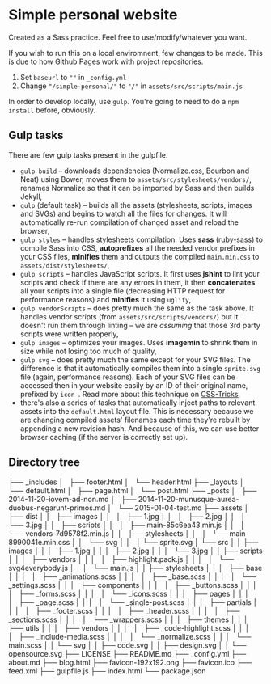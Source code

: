# Simple personal website

Created as a Sass practice.
Feel free to use/modify/whatever you want.

If you wish to run this on a local enviromnent, few changes to be made. This is due to how Github Pages work with project repositories.

1. Set `baseurl` to `""` in `_config.yml`
2. Change `"/simple-personal/"` to `"/"` in `assets/src/scripts/main.js`

In order to develop locally, use `gulp`. You're going to need to do a `npm install` before, obviously.

## Gulp tasks
There are few gulp tasks present in the gulpfile.

- ``gulp build`` – downloads dependencies (Normalize.css, Bourbon and Neat) using Bower, moves them to ``assets/src/stylesheets/vendors/``, renames Normalize so that it can be imported by Sass and then builds Jekyll,
- ``gulp`` (default task) – builds all the assets (stylesheets, scripts, images and SVGs) and begins to watch all the files for changes. It will automatically re-run compilation of changed asset and reload the browser,
- ``gulp styles`` – handles stylesheets compilation. Uses **sass** (ruby-sass) to compile Sass into CSS, **autoprefixes** all the needed vendor prefixes in your CSS files, **minifies** them and outputs the compiled ``main.min.css`` to ``assets/dist/stylesheets/``,
- ``gulp scripts`` – handles JavaScript scripts. It first uses **jshint** to lint your scripts and check if there are any errors in them, it then **concatenates** all your scripts into a single file (decreasing HTTP request for performance reasons) and **minifies** it using ``uglify``,
- ``gulp vendorScripts`` – does pretty much the same as the task above. It handles vendor scripts (from ``assets/src/scripts/vendors/``) but it doesn't run them through linting – we are *assuming* that those 3rd party scripts were written properly,
- ``gulp images`` – optimizes your images. Uses **imagemin** to shrink them in size while not losing too much of quality,
- ``gulp svg`` – does pretty much the same except for your SVG files. The difference is that it automatically compiles them into a single ``sprite.svg`` file (again, performance reasons). Each of your SVG files can be accessed then in your website easily by an ID of their original name, prefixed by ``icon-``. Read more about this technique on [CSS-Tricks](http://css-tricks.com/svg-use-external-source/),
- there's also a series of tasks that automatically inject paths to relevant assets into the ``default.html`` layout file. This is necessary because we are changing compiled assets' filenames each time they're rebuilt by appending a new revision hash. And because of this, we can use better browser caching (if the server is correctly set up).

## Directory tree
├── _includes
│   ├── footer.html
│   └── header.html
├── _layouts
│   ├── default.html
│   ├── page.html
│   └── post.html
├── _posts
│   ├── 2014-11-20-iovem-ad-non.md
│   ├── 2014-11-20-munusque-aurea-duobus-negarunt-primos.md
│   └── 2015-01-04-test.md
├── assets
│   ├── dist
│   │   ├── images
│   │   │   ├── 1.jpg
│   │   │   ├── 2.jpg
│   │   │   └── 3.jpg
│   │   ├── scripts
│   │   │   ├── main-85c6ea43.min.js
│   │   │   └── vendors-7d9578f2.min.js
│   │   ├── stylesheets
│   │   │   └── main-8990041e.min.css
│   │   └── svg
│   │   │   └── sprite.svg
│   └── src
│   │   ├── images
│   │   │   ├── 1.jpg
│   │   │   ├── 2.jpg
│   │   │   └── 3.jpg
│   │   ├── scripts
│   │   │   ├── vendors
│   │   │   │   ├── highlight.pack.js
│   │   │   │   └── svg4everybody.js
│   │   │   └── main.js
│   │   ├── stylesheets
│   │   │   ├── base
│   │   │   │   ├── _animations.scss
│   │   │   │   ├── _base.scss
│   │   │   │   └── _settings.scss
│   │   │   ├── components
│   │   │   │   ├── _buttons.scss
│   │   │   │   ├── _forms.scss
│   │   │   │   └── _icons.scss
│   │   │   ├── pages
│   │   │   │   ├── _page.scss
│   │   │   │   └── _single-post.scss
│   │   │   ├── partials
│   │   │   │   ├── _footer.scss
│   │   │   │   ├── _header.scss
│   │   │   │   ├── _sections.scss
│   │   │   │   └── _wrappers.scss
│   │   │   ├── themes
│   │   │   ├── utils
│   │   │   ├── vendors
│   │   │   │   ├── _code-highlight.scss
│   │   │   │   ├── _include-media.scss
│   │   │   │   └── _normalize.scss
│   │   │   └── main.scss
│   │   └── svg
│   │       ├── code.svg
│   │       ├── design.svg
│   │       └── opensource.svg
├── LICENSE
├── README.md
├── _config.yml
├── about.md
├── blog.html
├── favicon-192x192.png
├── favicon.ico
├── feed.xml
├── gulpfile.js
├── index.html
└── package.json
